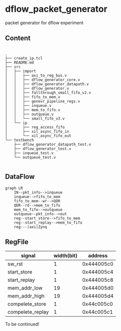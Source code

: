 # dflow_packet_generator
packet generator for dflow experiment

## Content
```

.
├── create_ip.tcl
├── README.md
├── src
│   ├── import
│   │   ├── axi_to_reg_bus.v
│   │   ├── dflow_generator_core.v
│   │   ├── dflow_generator_datapath.v
│   │   ├── dflow_generator.v
│   │   ├── fallthrough_small_fifo_v2.v
│   │   ├── fifo_to_mem.v
│   │   ├── genevr_pipeline_regs.v
│   │   ├── inqueue.v
│   │   ├── mem_to_fifo.v
│   │   ├── outqueue.v
│   │   └── small_fifo_v3.v
│   └── ip
│       ├── reg_access_fifo
│       ├── xil_async_fifo_in
│       └── xil_async_fifo_out
└── testbench
    ├── dflow_generator_datapath_test.v
    ├── dflow_generator_test.v
    ├── inqueue_test.v
    └── outqueue_test.v
    
```

## DataFlow

```
graph LR
	IN--pkt_info-->inqueue
	inqueue-->fifo_to_mem
	fifo_to_mem--wr-->QDR
	QDR--rd-->mem_to_fifo
	mem_to_fifo-->outqueue
	outqueue--pkt_info-->out
	reg--start_store-->fifo_to_mem
	reg--start_replay-->mem_to_fifo
	reg---|axi|Zynq	
```

## RegFile

| signal           | width(bit) | address    |
| ---------------- | ---------- | ---------- |
| sw_rst           | 1          | 0x444005c0 |
| start_store      | 1          | 0x444005c4 |
| start_replay     | 1          | 0x444005c8 |
| mem_addr_low     | 19         | 0x444005d0 |
| mem_addr_high    | 19         | 0x444005d4 |
| compelete_store  | 1          | 0x44c005c0 |
| compelete_replay | 1          | 0x44c005c1 |

To be continued!